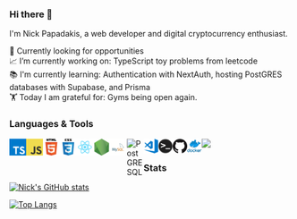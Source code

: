 ### Hi there 👋

I'm Nick Papadakis, a web developer and digital cryptocurrency enthusiast.

:satellite: Currently looking for opportunities <br />
:chart_with_upwards_trend: I’m currently working on: TypeScript toy problems from leetcode<br />
:books: I'm currently learning: Authentication with NextAuth, hosting PostGRES databases with Supabase, and Prisma<br />
:weight_lifting: Today I am grateful for: Gyms being open again.

### Languages & Tools
<img align="left" alt="TypeScript" width="30px" src="https://raw.githubusercontent.com/github/explore/80688e429a7d4ef2fca1e82350fe8e3517d3494d/topics/typescript/typescript.png" />
<img align="left" alt="JavaScript" width="30px" src="https://raw.githubusercontent.com/github/explore/80688e429a7d4ef2fca1e82350fe8e3517d3494d/topics/javascript/javascript.png" />
<img align="left alt="NextJS" width="30px"
src="https://user-images.githubusercontent.com/73140718/123337795-9f09d180-d4fc-11eb-9aaa-c6a2e2dc7bfb.png" />
<img align="left" alt="HTML5" width="30px"
src="https://raw.githubusercontent.com/github/explore/80688e429a7d4ef2fca1e82350fe8e3517d3494d/topics/html/html.png" />
<img align="left" alt="CSS3" width="30px" src="https://raw.githubusercontent.com/github/explore/80688e429a7d4ef2fca1e82350fe8e3517d3494d/topics/css/css.png" />
<img align="left" alt="React" width="30px" src="https://raw.githubusercontent.com/github/explore/80688e429a7d4ef2fca1e82350fe8e3517d3494d/topics/react/react.png" />
<img align="left" alt="Node.js" width="30px" src="https://raw.githubusercontent.com/github/explore/80688e429a7d4ef2fca1e82350fe8e3517d3494d/topics/nodejs/nodejs.png" />
<img align="left" alt="MySQL" width="30px" src="https://raw.githubusercontent.com/github/explore/80688e429a7d4ef2fca1e82350fe8e3517d3494d/topics/mysql/mysql.png" />
<img align="left" alt="PostGRESQL" width="30px" src="https://camo.githubusercontent.com/1877deecf0e307dbbccdc67d6cfa8cc1b2a046e4834b427d5c9fe71a373121fe/68747470733a2f2f77696b692e706f737467726573716c2e6f72672f696d616765732f612f61342f506f737467726553514c5f6c6f676f2e33636f6c6f72732e737667" />
<img align="left" alt="Visual Studio Code" width="26px" src="https://raw.githubusercontent.com/github/explore/80688e429a7d4ef2fca1e82350fe8e3517d3494d/topics/visual-studio-code/visual-studio-code.png" />
<img align="left" alt="Terminal" width="26px" src="https://raw.githubusercontent.com/github/explore/80688e429a7d4ef2fca1e82350fe8e3517d3494d/topics/terminal/terminal.png" />
<img align="left" alt="GitHub" width="26px" src="https://raw.githubusercontent.com/github/explore/78df643247d429f6cc873026c0622819ad797942/topics/github/github.png" />
<img align="left" alt="Docker" width="26px" src="https://raw.githubusercontent.com/github/explore/80688e429a7d4ef2fca1e82350fe8e3517d3494d/topics/docker/docker.png" /><br>
 
### Stats

[![Nick's GitHub stats](https://github-readme-stats.vercel.app/api?username=spacerumsfeld-code&layout=compact&theme=react&count_private=true&hide=issues)](https://github.com/anuraghazra/github-readme-stats)

[![Top Langs](https://github-readme-stats.vercel.app/api/top-langs/?username=spacerumsfeld-code&layout=compact&theme=react)](https://github.com/anuraghazra/github-readme-stats)


